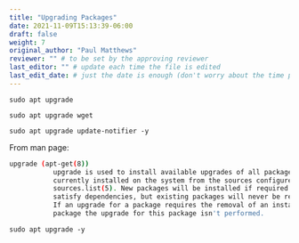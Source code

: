 ```yaml
---
title: "Upgrading Packages"
date: 2021-11-09T15:13:39-06:00
draft: false
weight: 7
original_author: "Paul Matthews" 
reviewer: "" # to be set by the approving reviewer
last_editor: "" # update each time the file is edited
last_edit_date: # just the date is enough (don't worry about the time portion)
---
```


`sudo apt upgrade`

`sudo apt upgrade wget`

`sudo apt upgrade update-notifier -y`

From man page:

```bash
upgrade (apt-get(8))
           upgrade is used to install available upgrades of all packages
           currently installed on the system from the sources configured via
           sources.list(5). New packages will be installed if required to
           satisfy dependencies, but existing packages will never be removed.
           If an upgrade for a package requires the removal of an installed
           package the upgrade for this package isn't performed.
```

`sudo apt upgrade -y`
